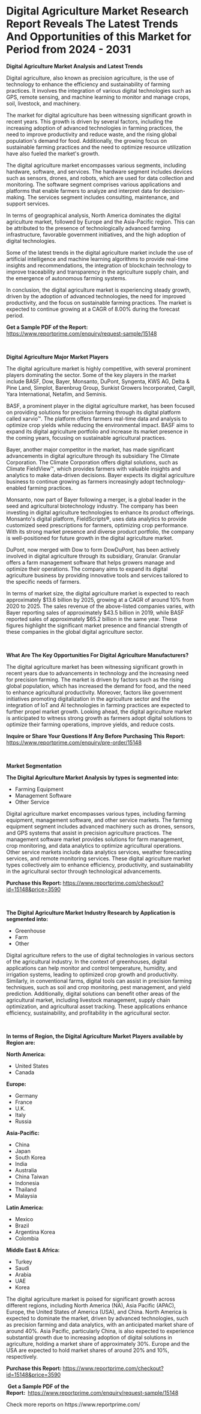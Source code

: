 <p><h1>Digital Agriculture Market Research Report Reveals The Latest Trends And Opportunities of this Market for Period from 2024 - 2031</h1></p><p><strong>Digital Agriculture Market Analysis and Latest Trends</strong></p>
<p><p>Digital agriculture, also known as precision agriculture, is the use of technology to enhance the efficiency and sustainability of farming practices. It involves the integration of various digital technologies such as GPS, remote sensing, and machine learning to monitor and manage crops, soil, livestock, and machinery.</p><p>The market for digital agriculture has been witnessing significant growth in recent years. This growth is driven by several factors, including the increasing adoption of advanced technologies in farming practices, the need to improve productivity and reduce waste, and the rising global population's demand for food. Additionally, the growing focus on sustainable farming practices and the need to optimize resource utilization have also fueled the market's growth.</p><p>The digital agriculture market encompasses various segments, including hardware, software, and services. The hardware segment includes devices such as sensors, drones, and robots, which are used for data collection and monitoring. The software segment comprises various applications and platforms that enable farmers to analyze and interpret data for decision-making. The services segment includes consulting, maintenance, and support services.</p><p>In terms of geographical analysis, North America dominates the digital agriculture market, followed by Europe and the Asia-Pacific region. This can be attributed to the presence of technologically advanced farming infrastructure, favorable government initiatives, and the high adoption of digital technologies.</p><p>Some of the latest trends in the digital agriculture market include the use of artificial intelligence and machine learning algorithms to provide real-time insights and recommendations, the integration of blockchain technology to improve traceability and transparency in the agriculture supply chain, and the emergence of autonomous farming systems.</p><p>In conclusion, the digital agriculture market is experiencing steady growth, driven by the adoption of advanced technologies, the need for improved productivity, and the focus on sustainable farming practices. The market is expected to continue growing at a CAGR of 8.00% during the forecast period.</p></p>
<p><strong>Get a Sample PDF of the Report:&nbsp;</strong> <a href="https://www.reportprime.com/enquiry/request-sample/15148">https://www.reportprime.com/enquiry/request-sample/15148</a></p>
<p>&nbsp;</p>
<p><strong>Digital Agriculture Major Market Players</strong></p>
<p><p>The digital agriculture market is highly competitive, with several prominent players dominating the sector. Some of the key players in the market include BASF, Dow, Bayer, Monsanto, DuPont, Syngenta, KWS AG, Delta & Pine Land, Simplot, Barenbrug Group, Sunkist Growers Incorporated, Cargill, Yara International, Netafim, and Seminis.</p><p>BASF, a prominent player in the digital agriculture market, has been focused on providing solutions for precision farming through its digital platform called xarvio™. The platform offers farmers real-time data and analysis to optimize crop yields while reducing the environmental impact. BASF aims to expand its digital agriculture portfolio and increase its market presence in the coming years, focusing on sustainable agricultural practices.</p><p>Bayer, another major competitor in the market, has made significant advancements in digital agriculture through its subsidiary The Climate Corporation. The Climate Corporation offers digital solutions, such as Climate FieldView™, which provides farmers with valuable insights and analytics to make data-driven decisions. Bayer expects its digital agriculture business to continue growing as farmers increasingly adopt technology-enabled farming practices.</p><p>Monsanto, now part of Bayer following a merger, is a global leader in the seed and agricultural biotechnology industry. The company has been investing in digital agriculture technologies to enhance its product offerings. Monsanto's digital platform, FieldScripts®, uses data analytics to provide customized seed prescriptions for farmers, optimizing crop performance. With its strong market presence and diverse product portfolio, the company is well-positioned for future growth in the digital agriculture market.</p><p>DuPont, now merged with Dow to form DowDuPont, has been actively involved in digital agriculture through its subsidiary, Granular. Granular offers a farm management software that helps growers manage and optimize their operations. The company aims to expand its digital agriculture business by providing innovative tools and services tailored to the specific needs of farmers.</p><p>In terms of market size, the digital agriculture market is expected to reach approximately $13.6 billion by 2025, growing at a CAGR of around 10% from 2020 to 2025. The sales revenue of the above-listed companies varies, with Bayer reporting sales of approximately $43.5 billion in 2019, while BASF reported sales of approximately $65.2 billion in the same year. These figures highlight the significant market presence and financial strength of these companies in the global digital agriculture sector.</p></p>
<p>&nbsp;</p>
<p><strong>What Are The Key Opportunities For Digital Agriculture Manufacturers?</strong></p>
<p><p>The digital agriculture market has been witnessing significant growth in recent years due to advancements in technology and the increasing need for precision farming. The market is driven by factors such as the rising global population, which has increased the demand for food, and the need to enhance agricultural productivity. Moreover, factors like government initiatives promoting digitalization in the agriculture sector and the integration of IoT and AI technologies in farming practices are expected to further propel market growth. Looking ahead, the digital agriculture market is anticipated to witness strong growth as farmers adopt digital solutions to optimize their farming operations, improve yields, and reduce costs.</p></p>
<p><strong>Inquire or Share Your Questions If Any Before Purchasing This Report:</strong> <a href="https://www.reportprime.com/enquiry/pre-order/15148">https://www.reportprime.com/enquiry/pre-order/15148</a></p>
<p>&nbsp;</p>
<p><strong>Market Segmentation</strong></p>
<p><strong>The Digital Agriculture Market Analysis by types is segmented into:</strong></p>
<p><ul><li>Farming Equipment</li><li>Management Software</li><li>Other Service</li></ul></p>
<p><p>Digital agriculture market encompasses various types, including farming equipment, management software, and other service markets. The farming equipment segment includes advanced machinery such as drones, sensors, and GPS systems that assist in precision agriculture practices. The management software market provides solutions for farm management, crop monitoring, and data analytics to optimize agricultural operations. Other service markets include data analytics services, weather forecasting services, and remote monitoring services. These digital agriculture market types collectively aim to enhance efficiency, productivity, and sustainability in the agricultural sector through technological advancements.</p></p>
<p><strong>Purchase this Report:&nbsp;</strong><a href="https://www.reportprime.com/checkout?id=15148&price=3590">https://www.reportprime.com/checkout?id=15148&price=3590</a></p>
<p>&nbsp;</p>
<p><strong>The Digital Agriculture Market Industry Research by Application is segmented into:</strong></p>
<p><ul><li>Greenhouse</li><li>Farm</li><li>Other</li></ul></p>
<p><p>Digital agriculture refers to the use of digital technologies in various sectors of the agricultural industry. In the context of greenhouses, digital applications can help monitor and control temperature, humidity, and irrigation systems, leading to optimized crop growth and productivity. Similarly, in conventional farms, digital tools can assist in precision farming techniques, such as soil and crop monitoring, pest management, and yield prediction. Additionally, digital solutions can benefit other areas of the agricultural market, including livestock management, supply chain optimization, and agricultural asset tracking. These applications enhance efficiency, sustainability, and profitability in the agricultural sector.</p></p>
<p>&nbsp;</p>
<p><strong>In terms of Region, the Digital Agriculture Market Players available by Region are:</strong></p>
<p>
    <p> <strong> North America: </strong>
        <ul>
            <li>United States</li>
            <li>Canada</li>
        </ul>
        </p> 
    <p> <strong> Europe: </strong>
        <ul>
            <li>Germany</li>
            <li>France</li>
            <li>U.K.</li>
            <li>Italy</li>
            <li>Russia</li>
        </ul>
        </p> 
    <p> <strong> Asia-Pacific: </strong>
        <ul>
            <li>China</li>
            <li>Japan</li>
            <li>South Korea</li>
            <li>India</li>
            <li>Australia</li>
            <li>China Taiwan</li>
            <li>Indonesia</li>
            <li>Thailand</li>
            <li>Malaysia</li>
        </ul>
        </p> 
    <p> <strong> Latin America: </strong>
        <ul>
            <li>Mexico</li>
            <li>Brazil</li>
            <li>Argentina Korea</li>
            <li>Colombia</li>
        </ul>
        </p> 
    <p> <strong> Middle East & Africa: </strong>
        <ul>
            <li>Turkey</li>
            <li>Saudi</li>
            <li>Arabia</li>
            <li>UAE</li>
            <li>Korea</li>
        </ul>
    </p>
    </p>
<p><p>The digital agriculture market is poised for significant growth across different regions, including North America (NA), Asia Pacific (APAC), Europe, the United States of America (USA), and China. North America is expected to dominate the market, driven by advanced technologies, such as precision farming and data analytics, with an anticipated market share of around 40%. Asia Pacific, particularly China, is also expected to experience substantial growth due to increasing adoption of digital solutions in agriculture, holding a market share of approximately 30%. Europe and the USA are expected to hold market shares of around 20% and 10%, respectively.</p></p>
<p><strong>Purchase this Report: </strong><a href="https://www.reportprime.com/checkout?id=15148&price=3590">https://www.reportprime.com/checkout?id=15148&price=3590</a></p>
<p>&nbsp;<strong>Get a Sample PDF of the Report:&nbsp;&nbsp;</strong><a href="https://www.reportprime.com/enquiry/request-sample/15148">https://www.reportprime.com/enquiry/request-sample/15148</a></p>
<p><strong></strong></p>
<p>Check more reports on https://www.reportprime.com/</p>